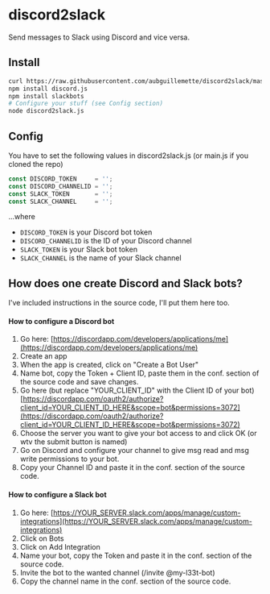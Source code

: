 # discord2slack
Send messages to Slack using Discord and vice versa.

## Install
```sh
curl https://raw.githubusercontent.com/aubguillemette/discord2slack/master/main.js -o discord2slack.js
npm install discord.js
npm install slackbots
# Configure your stuff (see Config section)
node discord2slack.js
```

## Config
You have to set the following values in discord2slack.js (or main.js if you cloned the repo)
```javascript
const DISCORD_TOKEN     = '';
const DISCORD_CHANNELID = '';
const SLACK_TOKEN       = '';
const SLACK_CHANNEL     = '';
```
...where
- `DISCORD_TOKEN` is your Discord bot token
- `DISCORD_CHANNELID` is the ID of your Discord channel
- `SLACK_TOKEN` is your Slack bot token
- `SLACK_CHANNEL` is the name of your Slack channel

## How does one create Discord and Slack bots?
I've included instructions in the source code, I'll put them here too.

#### How to configure a Discord bot
1. Go here: [https://discordapp.com/developers/applications/me](https://discordapp.com/developers/applications/me)
2. Create an app
3. When the app is created, click on "Create a Bot User"
4. Name bot, copy the Token + Client ID, paste them in the conf. section of the source code and save changes.
5. Go here (but replace "YOUR_CLIENT_ID" with the Client ID of your bot) [https://discordapp.com/oauth2/authorize?client_id=YOUR_CLIENT_ID_HERE&scope=bot&permissions=3072](https://discordapp.com/oauth2/authorize?client_id=YOUR_CLIENT_ID_HERE&scope=bot&permissions=3072)
6. Choose the server you want to give your bot access to and click OK (or wtv the submit button is named)
7. Go on Discord and configure your channel to give msg read and msg write permissions to your bot.
8. Copy your Channel ID and paste it in the conf. section of the source code.

#### How to configure a Slack bot
1. Go here: [https://YOUR_SERVER.slack.com/apps/manage/custom-integrations](https://YOUR_SERVER.slack.com/apps/manage/custom-integrations)
2. Click on Bots
3. Click on Add Integration
4. Name your bot, copy the Token and paste it in the conf. section of the source code.
5. Invite the bot to the wanted channel (/invite @my-l33t-bot)
6. Copy the channel name in the conf. section of the source code.
